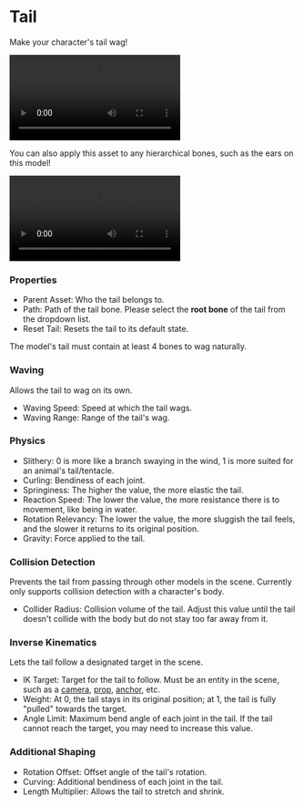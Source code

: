 # Tail

Make your character's tail wag!

<div className="video-box"><video controls src="https://user-images.githubusercontent.com/3406505/180988526-bd40ac22-fb96-49c4-8546-863e33b4f250.mp4" /></div>

You can also apply this asset to any hierarchical bones, such as the ears on this model!

<div className="video-box"><video controls src="https://user-images.githubusercontent.com/3406505/180989631-2e13e06b-fd7e-4997-9afe-da93d8e43361.mp4" /></div>

### Properties

* Parent Asset: Who the tail belongs to.
* Path: Path of the tail bone. Please select the **root bone** of the tail from the dropdown list.
* Reset Tail: Resets the tail to its default state.

<div className="hint hint-info">
The model's tail must contain at least 4 bones to wag naturally.
</div>

### Waving

Allows the tail to wag on its own.

* Waving Speed: Speed at which the tail wags.
* Waving Range: Range of the tail's wag.

### Physics

* Slithery: 0 is more like a branch swaying in the wind, 1 is more suited for an animal's tail/tentacle.
* Curling: Bendiness of each joint.
* Springiness: The higher the value, the more elastic the tail.
* Reaction Speed: The lower the value, the more resistance there is to movement, like being in water.
* Rotation Relevancy: The lower the value, the more sluggish the tail feels, and the slower it returns to its original position.
* Gravity: Force applied to the tail.

### Collision Detection

Prevents the tail from passing through other models in the scene. Currently only supports collision detection with a character's body.

* Collider Radius: Collision volume of the tail. Adjust this value until the tail doesn't collide with the body but do not stay too far away from it.

### Inverse Kinematics

Lets the tail follow a designated target in the scene.

* IK Target: Target for the tail to follow. Must be an entity in the scene, such as a [camera](camera.md), [prop](prop.md), [anchor](anchor.md), etc.
* Weight: At 0, the tail stays in its original position; at 1, the tail is fully "pulled" towards the target.
* Angle Limit: Maximum bend angle of each joint in the tail. If the tail cannot reach the target, you may need to increase this value.

### Additional Shaping

* Rotation Offset: Offset angle of the tail's rotation.
* Curving: Additional bendiness of each joint in the tail.
* Length Multiplier: Allows the tail to stretch and shrink.
